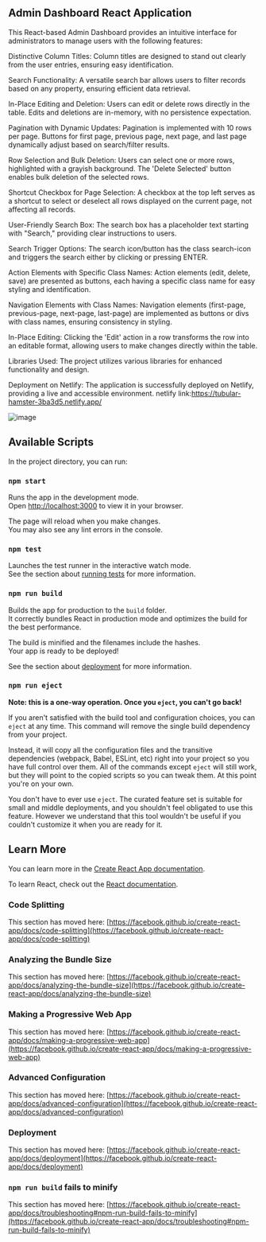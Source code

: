 ## Admin Dashboard React Application
This React-based Admin Dashboard provides an intuitive interface for administrators to manage users with the following features:

Distinctive Column Titles: Column titles are designed to stand out clearly from the user entries, ensuring easy identification.

Search Functionality: A versatile search bar allows users to filter records based on any property, ensuring efficient data retrieval.

In-Place Editing and Deletion: Users can edit or delete rows directly in the table. Edits and deletions are in-memory, with no persistence expectation.

Pagination with Dynamic Updates: Pagination is implemented with 10 rows per page. Buttons for first page, previous page, next page, and last page dynamically adjust based on search/filter results.

Row Selection and Bulk Deletion: Users can select one or more rows, highlighted with a grayish background. The 'Delete Selected' button enables bulk deletion of the selected rows.

Shortcut Checkbox for Page Selection: A checkbox at the top left serves as a shortcut to select or deselect all rows displayed on the current page, not affecting all records.

User-Friendly Search Box: The search box has a placeholder text starting with "Search," providing clear instructions to users.

Search Trigger Options: The search icon/button has the class search-icon and triggers the search either by clicking or pressing ENTER.

Action Elements with Specific Class Names: Action elements (edit, delete, save) are presented as buttons, each having a specific class name for easy styling and identification.

Navigation Elements with Class Names: Navigation elements (first-page, previous-page, next-page, last-page) are implemented as buttons or divs with class names, ensuring consistency in styling.

In-Place Editing: Clicking the 'Edit' action in a row transforms the row into an editable format, allowing users to make changes directly within the table.

Libraries Used: The project utilizes various libraries for enhanced functionality and design.

Deployment on Netlify: The application is successfully deployed on Netlify, providing a live and accessible environment.
netlify link:https://tubular-hamster-3ba3d5.netlify.app/


![image](https://github.com/sathyark652/User-management-React/assets/117423140/f7f7b46b-31cc-4b7f-914a-f73e167ebf3e)


## Available Scripts

In the project directory, you can run:

### `npm start`

Runs the app in the development mode.\
Open [http://localhost:3000](http://localhost:3000) to view it in your browser.

The page will reload when you make changes.\
You may also see any lint errors in the console.

### `npm test`

Launches the test runner in the interactive watch mode.\
See the section about [running tests](https://facebook.github.io/create-react-app/docs/running-tests) for more information.

### `npm run build`

Builds the app for production to the `build` folder.\
It correctly bundles React in production mode and optimizes the build for the best performance.

The build is minified and the filenames include the hashes.\
Your app is ready to be deployed!

See the section about [deployment](https://facebook.github.io/create-react-app/docs/deployment) for more information.

### `npm run eject`

**Note: this is a one-way operation. Once you `eject`, you can't go back!**

If you aren't satisfied with the build tool and configuration choices, you can `eject` at any time. This command will remove the single build dependency from your project.

Instead, it will copy all the configuration files and the transitive dependencies (webpack, Babel, ESLint, etc) right into your project so you have full control over them. All of the commands except `eject` will still work, but they will point to the copied scripts so you can tweak them. At this point you're on your own.

You don't have to ever use `eject`. The curated feature set is suitable for small and middle deployments, and you shouldn't feel obligated to use this feature. However we understand that this tool wouldn't be useful if you couldn't customize it when you are ready for it.

## Learn More

You can learn more in the [Create React App documentation](https://facebook.github.io/create-react-app/docs/getting-started).

To learn React, check out the [React documentation](https://reactjs.org/).

### Code Splitting

This section has moved here: [https://facebook.github.io/create-react-app/docs/code-splitting](https://facebook.github.io/create-react-app/docs/code-splitting)

### Analyzing the Bundle Size

This section has moved here: [https://facebook.github.io/create-react-app/docs/analyzing-the-bundle-size](https://facebook.github.io/create-react-app/docs/analyzing-the-bundle-size)

### Making a Progressive Web App

This section has moved here: [https://facebook.github.io/create-react-app/docs/making-a-progressive-web-app](https://facebook.github.io/create-react-app/docs/making-a-progressive-web-app)

### Advanced Configuration

This section has moved here: [https://facebook.github.io/create-react-app/docs/advanced-configuration](https://facebook.github.io/create-react-app/docs/advanced-configuration)

### Deployment

This section has moved here: [https://facebook.github.io/create-react-app/docs/deployment](https://facebook.github.io/create-react-app/docs/deployment)

### `npm run build` fails to minify

This section has moved here: [https://facebook.github.io/create-react-app/docs/troubleshooting#npm-run-build-fails-to-minify](https://facebook.github.io/create-react-app/docs/troubleshooting#npm-run-build-fails-to-minify)
